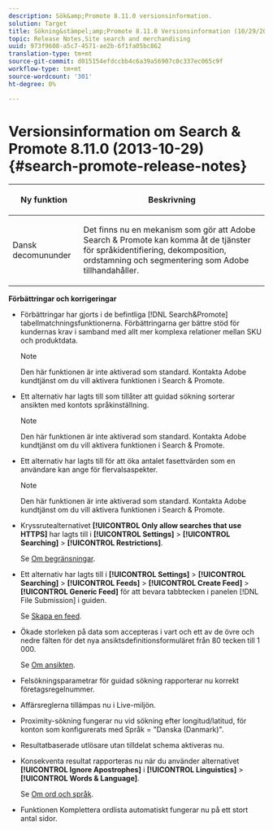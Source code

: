 ```yaml
---
description: Sök&amp;Promote 8.11.0 versionsinformation.
solution: Target
title: Sökning&stämpel;amp;Promote 8.11.0 Versionsinformation (10/29/2013)
topic: Release Notes,Site search and merchandising
uuid: 973f9608-a5c7-4571-ae2b-6f1fa05bc862
translation-type: tm+mt
source-git-commit: d015154efdccbb4c6a39a56907c0c337ec065c9f
workflow-type: tm+mt
source-wordcount: '301'
ht-degree: 0%

---
```



# Versionsinformation om Search &amp; Promote 8.11.0 (2013-10-29){#search-promote-release-notes}

<table> 
 <thead> 
  <tr> 
   <th colname="col1" class="entry"> <p>Ny funktion </p> </th> 
   <th colname="col2" class="entry"> <p>Beskrivning </p> </th> 
  </tr> 
 </thead>
 <tbody> 
  <tr> 
   <td colname="col1"> <p> Dansk decomununder </p> </td> 
   <td colname="col2"> <p> Det finns nu en mekanism som gör att <span class="keyword"> Adobe Search &amp; Promote</span> kan komma åt de tjänster för språkidentifiering, dekomposition, ordstamning och segmentering som Adobe tillhandahåller. </p> </td> 
  </tr> 
 </tbody> 
</table>

**Förbättringar och korrigeringar**

* Förbättringar har gjorts i de befintliga [!DNL Search&Promote] tabellmatchningsfunktionerna. Förbättringarna ger bättre stöd för kundernas krav i samband med allt mer komplexa relationer mellan SKU och produktdata.

   >[!NOTE]
   >
   >Den här funktionen är inte aktiverad som standard. Kontakta Adobe kundtjänst om du vill aktivera funktionen i Search &amp; Promote.

* Ett alternativ har lagts till som tillåter att guidad sökning sorterar ansikten med kontots språkinställning.

   >[!NOTE]
   Den här funktionen är inte aktiverad som standard. Kontakta Adobe kundtjänst om du vill aktivera funktionen i Search &amp; Promote.

* Ett alternativ har lagts till för att öka antalet fasettvärden som en användare kan ange för flervalsaspekter.

   >[!NOTE]
   Den här funktionen är inte aktiverad som standard. Kontakta Adobe kundtjänst om du vill aktivera funktionen i Search &amp; Promote.

* Kryssrutealternativet **[!UICONTROL Only allow searches that use HTTPS]** har lagts till i **[!UICONTROL Settings]** > **[!UICONTROL Searching]** > **[!UICONTROL Restrictions]**.

   Se [Om begränsningar](../c-about-settings-menu/c-about-searching-menu.md#concept_B5B527E04EBF4E9AB5956EEF881DDBF1).

* Ett alternativ har lagts till i **[!UICONTROL Settings]** > **[!UICONTROL Searching]** > **[!UICONTROL Feeds]** > **[!UICONTROL Create Feed]** > **[!UICONTROL Generic Feed]** för att bevara tabbtecken i panelen [!DNL File Submission] i guiden.

   Se [Skapa en feed](../c-about-settings-menu/c-about-searching-menu.md#task_63179C1FC359497483CD6CE13FD1C250).

* Ökade storleken på data som accepteras i vart och ett av de övre och nedre fälten för det nya ansiktsdefinitionsformuläret från 80 tecken till 1 000.

   Se [Om ansikten](../c-about-design-menu/c-about-facets.md#concept_FA912B3B41EE493DB2F492D188457FF5).

* Felsökningsparametrar för guidad sökning rapporterar nu korrekt företagsregelnummer.
* Affärsreglerna tillämpas nu i Live-miljön.
* Proximity-sökning fungerar nu vid sökning efter longitud/latitud, för konton som konfigurerats med Språk = &quot;Danska (Danmark)&quot;.
* Resultatbaserade utlösare utan tilldelat schema aktiveras nu.
* Konsekventa resultat rapporteras nu när du använder alternativet **[!UICONTROL Ignore Apostrophes]** i **[!UICONTROL Linguistics]** > **[!UICONTROL Words & Language]**.

   Se [Om ord och språk](../c-about-linguistics-menu/c-about-words-and-language.md#concept_CEB4B9576F3C4E2EB87B352EEC738D79).

* Funktionen Komplettera ordlista automatiskt fungerar nu på ett stort antal sidor.

